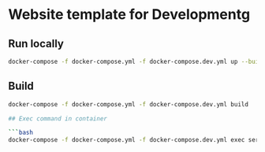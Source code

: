 # Website template for Developmentg

## Run locally

```bash
docker-compose -f docker-compose.yml -f docker-compose.dev.yml up --build
```

## Build

```bash
docker-compose -f docker-compose.yml -f docker-compose.dev.yml build

## Exec command in container

```bash
docker-compose -f docker-compose.yml -f docker-compose.dev.yml exec server ./manage.py shell
```
